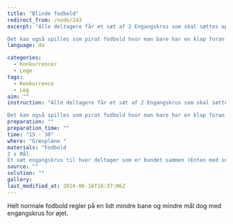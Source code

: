 ```yaml
---
title: "Blinde fodbold"
redirect_from: /node/243
excerpt: "Alle deltagere får et sæt af 2 Engangskrus som skal sættes op foran øjene, derefter er det bare at spille fodbold.

Det kan også spilles som pirat fodbold hvor man bare har en klap foran det ene øje."
language: da

categories: 
  - Konkurrencer
  - Lege
tags: 
  - Konkurrence
  - Leg
aim: ""
instruction: "Alle deltagere får et sæt af 2 Engangskrus som skal sættes op foran øjene, derefter er det bare at spille fodbold.

Det kan også spilles som pirat fodbold hvor man bare har en klap foran det ene øje."
preparation: ""
preparation_time: ""
time: "15 - 30"
where: "Græsplæne "
materials: "Fodbold
2 x Mål 
Et sæt engangskrus til hver deltager som er bundet sammen (Enten med snor eller elastik)"
source: ""
solution: ""
gallery:
last_modified_at: 2014-06-16T18:37:06Z
---
```

Helt normale fodbold regler på en lidt mindre bane og mindre mål dog med engangskrus for øjet.
